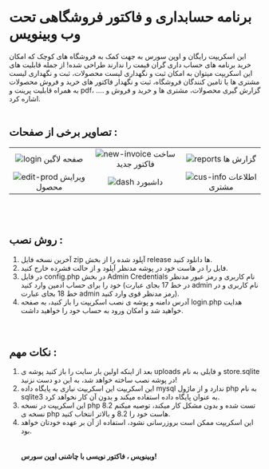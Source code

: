 # برنامه حسابداری و فاکتور فروشگاهی تحت وب وبینویس
این اسکریپت رایگان و اوپن سورس به جهت کمک به فروشگاه های کوچک که امکان خرید برنامه های حساب داری گران قیمت را ندارند طراحی شده!
از جمله قابلیت های این اسکریپت میتوان به امکان ثبت و نگهداری لیست محصولات، ثبت و نگهداری لیست مشتری ها یا تامین کنندگان فروشگاه، ثبت و نگهدار فاکتور های خرید و فروش محصولات به همراه قابلیت پرینت و pdf، گزارش گیری محصولات، مشتری ها و خرید و فروش و .... اشاره کرد.
<br /><br />
## تصاویر برخی از صفحات :
| | | |
|:-------------------------:|:-------------------------:|:-------------------------:|
|![login](https://github.com/user-attachments/assets/c6368846-e74a-44a0-afde-2e292d52d069) صفحه لاگین|![new-invoice](https://github.com/user-attachments/assets/00f85e4b-b1c8-4721-8b97-c973178e2594) ساخت فاکتور جدید|![reports](https://github.com/user-attachments/assets/ba87ad02-11d5-4a7d-967c-fefe53b69998) گزارش ها|
|![edit-prod](https://github.com/user-attachments/assets/36df31fc-e71a-4504-ab6b-88922f8a83be) ویرایش محصول|![dash](https://github.com/user-attachments/assets/67217f46-5bbb-4f72-9266-58cc4378fafe) داشبورد|![cus-info](https://github.com/user-attachments/assets/d23b86f0-cc05-4fe6-8040-a2215e502449) اطلاعات مشتری|

<br /><br />
## روش نصب :
1. آخرین نسخه فایل zip آپلود شده را از بخش release ها دانلود کنید.
2. فایل را در هاست خود در پوشه مدنظر آپلود و از حالت فشرده خارج کنید.
3. در فایل config.php در بخش Admin Credentials نام کاربری و رمز عبور مدنظر خود را برای حساب ادمین وارد کنید (در خط 17 بجای عبارت admin نام کاربری و در خط 18 بجای عبارت admin رمز مدنظر قوی وارد کنید).
4. آدرس دامنه و پوشه ی نصب اسکریپت را باز کنید، به صفحه login.php هدایت خواهید شد و امکان ورود به حساب خود را خواهید داشت.
<br /><br />‌‌
## نکات مهم :
1. بعد از اینکه اولین بار سایت را باز کنید پوشه ی uploads و فایلی به نام store.sqlite در پوشه نصب ساخته خواهد شد، به این دو دست نزنید!
2. این اسکریپت این اسکریپت نیازی به پایگاه داده mysql ندارد و از ماژول php به نام sqlite3 به عنوان پایگاه داده استفاده میکند و بدون آن کار نخواهد کرد.
3. این اسکریپت در نسخه php 8.2 تست شده و بدون مشکل کار میکند، توصیه میکنم نسخه ی php هاست خود را 8.2 و بالاتر انتخاب کنید.
4. این اسکریپت ممکن است بروزرسانی نشود، استفاده از آن بر عهده خودتان خواهد بود.
<br /><br /><br />
**وبینویس ، فاکتور نویسی با چاشنی اوپن سورس!**
